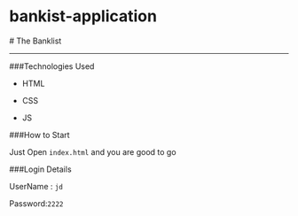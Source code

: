 # bankist-application
# The Banklist

---

###Technologies Used

- HTML
  
- CSS
  
- JS
  

###How to Start

Just Open ```index.html``` and you are good to go

###Login Details

UserName : ```jd```

Password:```2222```

